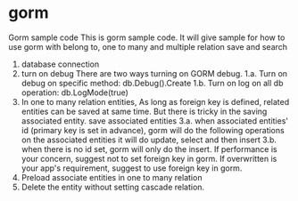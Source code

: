 # gorm
Gorm sample code
This is gorm sample code.
It will give sample for how to use gorm with belong to, one to many and multiple relation save and search

1. database connection
2. turn on debug
    There are two ways turning on GORM debug.
    1.a. Turn on debug on specific method:  db.Debug().Create
    1.b. Turn on log on all db operation: db.LogMode(true)
3. In one to many relation entities, As long as foreign key is defined, related entities can be saved at same time.
   But there is tricky in the saving associated entity.
   save associated entities
   3.a. when associated entities' id (primary key is set in advance), gorm will do the following operations on the
        associated entities
        it will do update, select and then insert
   3.b. when there is no id set, gorm will only do the insert.
   If performance is your concern, suggest not to set foreign key in gorm.
   If overwritten is your app's requirement, suggest to use foreign key in gorm.
4. Preload associate entities in one to many relation
5. Delete the entity without setting cascade relation.



